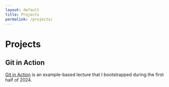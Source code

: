 ```yaml
---
layout: default
title: Projects
permalink: /projects/
---
```


# Projects

## Git in Action
[Git in Action](projects/Git-in-Action.pdf) is an example-based lecture that I bootstrapped during the first half of 2024.
